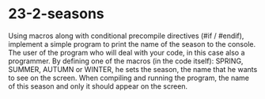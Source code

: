 # 23-2-seasons
Using macros along with conditional precompile directives (#if / #endif), implement a simple program to print the name of the season to the console.
The user of the program who will deal with your code, in this case also a programmer. By defining one of the macros (in the code itself): SPRING, SUMMER, AUTUMN or WINTER, he sets the season, the name that he wants to see on the screen. When compiling and running the program, the name of this season and only it should appear on the screen.
